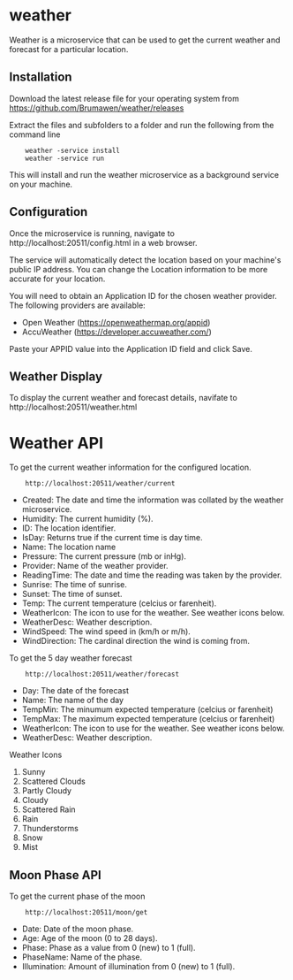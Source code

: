 # weather

Weather is a microservice that can be used to get the current weather and forecast for a particular location.


## Installation

Download the latest release file for your operating system from https://github.com/Brumawen/weather/releases 

Extract the files and subfolders to a folder and run the following from the command line

        weather -service install
        weather -service run

This will install and run the weather microservice as a background service on your machine.


## Configuration

Once the microservice is running, navigate to http://localhost:20511/config.html in a web browser.

The service will automatically detect the location based on your machine's public IP address.  You can change the Location information to be more accurate for your location.

You will need to obtain an Application ID for the chosen weather provider.  The following providers are available:

* Open Weather (https://openweathermap.org/appid)
* AccuWeather (https://developer.accuweather.com/)

Paste your APPID value into the Application ID field and click Save.

## Weather Display

To display the current weather and forecast details, navifate to http://localhost:20511/weather.html


# Weather API

To get the current weather information for the configured location.

        http://localhost:20511/weather/current

* Created: The date and time the information was collated by the weather microservice.
* Humidity: The current humidity (%).
* ID: The location identifier.
* IsDay: Returns true if the current time is day time.
* Name: The location name
* Pressure: The current pressure (mb or inHg).
* Provider:  Name of the weather provider.
* ReadingTime: The date and time the reading was taken by the provider.
* Sunrise: The time of sunrise.
* Sunset: The time of sunset.
* Temp: The current temperature (celcius or farenheit).
* WeatherIcon: The icon to use for the weather.  See weather icons below.
* WeatherDesc: Weather description.
* WindSpeed: The wind speed in (km/h or m/h).
* WindDirection: The cardinal direction the wind is coming from.

To get the 5 day weather forecast

        http://localhost:20511/weather/forecast

* Day: The date of the forecast
* Name: The name of the day
* TempMin: The minumum expected temperature (celcius or farenheit)
* TempMax: The maximum expected temperature (celcius or farenheit)
* WeatherIcon: The icon to use for the weather.  See weather icons below.
* WeatherDesc: Weather description.

Weather Icons

1. Sunny
2. Scattered Clouds
3. Partly Cloudy
4. Cloudy
5. Scattered Rain
6. Rain
7. Thunderstorms
8. Snow
9. Mist

## Moon Phase API

To get the current phase of the moon

        http://localhost:20511/moon/get

* Date: Date of the moon phase.
* Age: Age of the moon (0 to 28 days).
* Phase: Phase as a value from 0 (new) to 1 (full).
* PhaseName: Name of the phase.
* Illumination: Amount of illumination from 0 (new) to 1 (full). 
